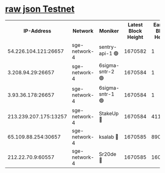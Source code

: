 
[raw json Testnet](https://rpc-check.sget.stavr.tech/sget/rpc-sget-result.json)
=


<table><tr><th>IP-Address</th><th>Network</th><th>Moniker</th><th>Latest Block Height</th><th>Earliest Block Height</th><th>Catching Up</th><th>Tx Index</th><th>Voting Power</th><th>Scan Time</th></tr><tr><td>54.226.104.121:26657</td><td>sge-network-4</td><td>sentry-api-1 🟢</td><td>1670582</td><td>1</td><td>False</td><td>on</td><td>0</td><td>2024-02-21T12:10:05.688823305UTC</td></tr><tr><td>3.208.94.29:26657</td><td>sge-network-4</td><td>6sigma-sntr-2 🟢</td><td>1670584</td><td>1</td><td>False</td><td>on</td><td>0</td><td>2024-02-21T12:10:15.904651438UTC</td></tr><tr><td>3.93.36.178:26657</td><td>sge-network-4</td><td>6sigma-sntr-1 🟢</td><td>1670584</td><td>1</td><td>False</td><td>on</td><td>0</td><td>2024-02-21T12:10:18.624956335UTC</td></tr><tr><td>213.239.207.175:13257</td><td>sge-network-4</td><td>StakeUp 🔴</td><td>1670584</td><td>411001</td><td>False</td><td>off</td><td>100</td><td>2024-02-21T12:10:14.797314874UTC</td></tr><tr><td>65.109.88.254:30657</td><td>sge-network-4</td><td>ksalab 🔴</td><td>1670585</td><td>890001</td><td>False</td><td>off</td><td>2183</td><td>2024-02-21T12:10:21.075309415UTC</td></tr><tr><td>212.22.70.9:60557</td><td>sge-network-4</td><td>Sr20de 🔴</td><td>1670585</td><td>1608978</td><td>False</td><td>on</td><td>104</td><td>2024-02-21T12:10:23.779214615UTC</td></tr></table>
